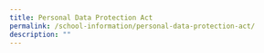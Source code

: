 ```yaml
---
title: Personal Data Protection Act
permalink: /school-information/personal-data-protection-act/
description: ""
---
```

